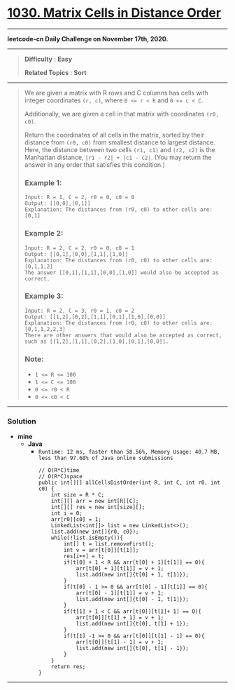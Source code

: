 # [1030. Matrix Cells in Distance Order](https://leetcode.com/problems/matrix-cells-in-distance-order/)

---

**leetcode-cn Daily Challenge on November 17th, 2020.**

---

> **Difficulty** : **Easy**
>
> **Related Topics** : **Sort**

---

> We are given a matrix with R rows and C columns has cells with integer coordinates `(r, c)`, where `0 <= r < R` and `0 <= c < C`.
>
> Additionally, we are given a cell in that matrix with coordinates `(r0, c0)`.
>
> Return the coordinates of all cells in the matrix, sorted by their distance from `(r0, c0)` from smallest distance to largest distance.
> Here, the distance between two cells `(r1, c1)` and `(r2, c2)` is the Manhattan distance, `|r1 - r2| + |c1 - c2|`.
> (You may return the answer in any order that satisfies this condition.)
>
>
>
> ### Example 1:
> ```
> Input: R = 1, C = 2, r0 = 0, c0 = 0
> Output: [[0,0],[0,1]]
> Explanation: The distances from (r0, c0) to other cells are: [0,1]
> ```
>
> ### Example 2:
> ```
> Input: R = 2, C = 2, r0 = 0, c0 = 1
> Output: [[0,1],[0,0],[1,1],[1,0]]
> Explanation: The distances from (r0, c0) to other cells are: [0,1,1,2]
> The answer [[0,1],[1,1],[0,0],[1,0]] would also be accepted as correct.
> ```
>
> ### Example 3:
> ```
> Input: R = 2, C = 3, r0 = 1, c0 = 2
> Output: [[1,2],[0,2],[1,1],[0,1],[1,0],[0,0]]
> Explanation: The distances from (r0, c0) to other cells are: [0,1,1,2,2,3]
> There are other answers that would also be accepted as correct, such as [[1,2],[1,1],[0,2],[1,0],[0,1],[0,0]].
> ```
>
> ### Note:
> * `1 <= R <= 100`
> * `1 <= C <= 100`
> * `0 <= r0 < R`
> * `0 <= c0 < C`

---


### Solution
* **mine**
  * **Java**
    * `Runtime: 12 ms, faster than 58.56%, Memory Usage: 40.7 MB, less than 97.68% of Java online submissions`
      ```
      // O(R*C)time
      // O(R*C)space
      public int[][] allCellsDistOrder(int R, int C, int r0, int c0) {
          int size = R * C;
          int[][] arr = new int[R][C];
          int[][] res = new int[size][];
          int i = 0;
          arr[r0][c0] = 1;
          LinkedList<int[]> list = new LinkedList<>();
          list.add(new int[]{r0, c0});
          while(!list.isEmpty()){
              int[] t = list.removeFirst();
              int v = arr[t[0]][t[1]];
              res[i++] = t;
              if(t[0] + 1 < R && arr[t[0] + 1][t[1]] == 0){
                  arr[t[0] + 1][t[1]] = v + 1;
                  list.add(new int[]{t[0] + 1, t[1]});
              }
              if(t[0] - 1 >= 0 && arr[t[0] - 1][t[1]] == 0){
                  arr[t[0] - 1][t[1]] = v + 1;
                  list.add(new int[]{t[0] - 1, t[1]});
              }
              if(t[1] + 1 < C && arr[t[0]][t[1]+ 1] == 0){
                  arr[t[0]][t[1] + 1] = v + 1;
                  list.add(new int[]{t[0], t[1] + 1});
              }
              if(t[1] -1 >= 0 && arr[t[0]][t[1] - 1] == 0){
                  arr[t[0]][t[1] - 1] = v + 1;
                  list.add(new int[]{t[0], t[1] - 1});
              }
          }
          return res;
      }
      ```



---


